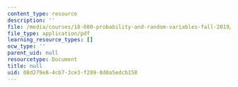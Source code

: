 ```yaml
---
content_type: resource
description: ''
file: /media/courses/18-600-probability-and-random-variables-fall-2019/08d279e84cb73ce3f2898d0a5edcb158_MIT18_600F19_lec13.pdf
file_type: application/pdf
learning_resource_types: []
ocw_type: ''
parent_uid: null
resourcetype: Document
title: null
uid: 08d279e8-4cb7-3ce3-f289-8d0a5edcb158
---
```

